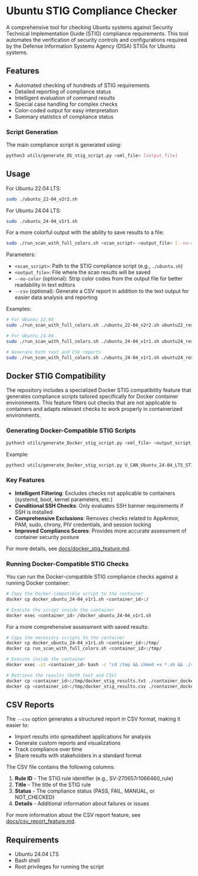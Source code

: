 # Ubuntu STIG Compliance Checker

A comprehensive tool for checking Ubuntu systems against Security Technical Implementation Guide (STIG) compliance requirements. This tool automates the verification of security controls and configurations required by the Defense Information Systems Agency (DISA) STIGs for Ubuntu systems.

## Features

- Automated checking of hundreds of STIG requirements
- Detailed reporting of compliance status
- Intelligent evaluation of command results
- Special case handling for complex checks
- Color-coded output for easy interpretation
- Summary statistics of compliance status

### Script Generation

The main compliance script is generated using:

```bash
python3 utils/generate_OS_stig_script.py <xml_file> [output_file]
```

## Usage

For Ubuntu 22.04 LTS:
```bash
sudo ./ubuntu_22-04_v2r2.sh
```

For Ubuntu 24.04 LTS:
```bash
sudo ./ubuntu_24-04_v1r1.sh
```

For a more colorful output with the ability to save results to a file:
```bash
sudo ./run_scan_with_full_colors.sh <scan_script> <output_file> [--no-color] [--csv]
```

Parameters:
- `<scan_script>`: Path to the STIG compliance script (e.g., `./ubuntu.sh`)
- `<output_file>`: File where the scan results will be saved
- `--no-color` (optional): Strip color codes from the output file for better readability in text editors
- `--csv` (optional): Generate a CSV report in addition to the text output for easier data analysis and reporting

Examples:
```bash
# For Ubuntu 22.04
sudo ./run_scan_with_full_colors.sh ./ubuntu_22-04_v2r2.sh ubuntu22_results.txt

# For Ubuntu 24.04
sudo ./run_scan_with_full_colors.sh ./ubuntu_24-04_v1r1.sh ubuntu24_results.txt

# Generate both text and CSV reports
sudo ./run_scan_with_full_colors.sh ./ubuntu_24-04_v1r1.sh ubuntu24_results.txt --csv
```

## Docker STIG Compatibility

The repository includes a specialized Docker STIG compatibility feature that generates compliance scripts tailored specifically for Docker container environments. This feature filters out checks that are not applicable to containers and adapts relevant checks to work properly in containerized environments.

### Generating Docker-Compatible STIG Scripts

```bash
python3 utils/generate_Docker_stig_script.py <xml_file> <output_script_file>
```

Example:
```bash
python3 utils/generate_Docker_stig_script.py U_CAN_Ubuntu_24-04_LTS_STIG_V1R1_Manual-xccdf.xml docker_ubuntu_24-04_v1r1.sh
```

### Key Features

- **Intelligent Filtering**: Excludes checks not applicable to containers (systemd, boot, kernel parameters, etc.)
- **Conditional SSH Checks**: Only evaluates SSH banner requirements if SSH is installed
- **Comprehensive Exclusions**: Removes checks related to AppArmor, PAM, sudo, chrony, PIV credentials, and session locking
- **Improved Compliance Scores**: Provides more accurate assessment of container security posture

For more details, see [docs/docker_stig_feature.md](docs/docker_stig_feature.md).

### Running Docker-Compatible STIG Checks

You can run the Docker-compatible STIG compliance checks against a running Docker container:

```bash
# Copy the Docker-compatible script to the container
docker cp docker_ubuntu_24-04_v1r1.sh <container_id>:/

# Execute the script inside the container
docker exec <container_id> /docker_ubuntu_24-04_v1r1.sh
```

For a more comprehensive assessment with saved results:

```bash
# Copy the necessary scripts to the container
docker cp docker_ubuntu_24-04_v1r1.sh <container_id>:/tmp/
docker cp run_scan_with_full_colors.sh <container_id>:/tmp/

# Execute inside the container
docker exec -it <container_id> bash -c "cd /tmp && chmod +x *.sh && ./run_scan_with_full_colors.sh ./docker_ubuntu_24-04_v1r1.sh /tmp/docker_stig_results.txt --csv"

# Retrieve the results (both text and CSV)
docker cp <container_id>:/tmp/docker_stig_results.txt ./container_docker_stig_results.txt
docker cp <container_id>:/tmp/docker_stig_results.csv ./container_docker_stig_results.csv
```

## CSV Reports

The `--csv` option generates a structured report in CSV format, making it easier to:

- Import results into spreadsheet applications for analysis
- Generate custom reports and visualizations
- Track compliance over time
- Share results with stakeholders in a standard format

The CSV file contains the following columns:

1. **Rule ID** - The STIG rule identifier (e.g., SV-270657r1066460_rule)
2. **Title** - The title of the STIG rule
3. **Status** - The compliance status (PASS, FAIL, MANUAL, or NOT_CHECKED)
4. **Details** - Additional information about failures or issues

For more information about the CSV report feature, see [docs/csv_report_feature.md](docs/csv_report_feature.md).

## Requirements

- Ubuntu 24.04 LTS
- Bash shell
- Root privileges for running the script
